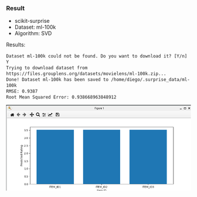 ### Result
* scikit-surprise
* Dataset: ml-100k
* Algorithm: SVD

Results:
```
Dataset ml-100k could not be found. Do you want to download it? [Y/n] Y
Trying to download dataset from https://files.grouplens.org/datasets/movielens/ml-100k.zip...
Done! Dataset ml-100k has been saved to /home/diego/.surprise_data/ml-100k
RMSE: 0.9387
Root Mean Squared Error: 0.938668963848912
```

<img src='results.png' />


